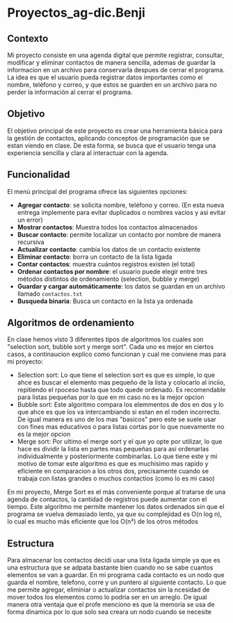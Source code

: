 # Proyectos_ag-dic.Benji

## Contexto
Mi proyecto consiste en una agenda digital que permite registrar, consultar, modificar y eliminar contactos de manera sencilla, ademas de guardar la informacion en un archivo para conservarla despues de cerrar el programa. 
La idea es que el usuario pueda registrar datos importantes como el nombre, teléfono y correo, y que estos se guarden en un archivo para no perder la información al cerrar el programa.  

## Objetivo
El objetivo principal de este proyecto es crear una herramienta básica para la gestión de contactos, aplicando conceptos de programación que se estan viendo en clase. 
De esta forma, se busca que el usuario tenga una experiencia sencilla y clara al interactuar con la agenda.

## Funcionalidad
El menú principal del programa ofrece las siguientes opciones:

- **Agregar contacto**: se solicita nombre, teléfono y correo. (En esta nueva entrega implemente para evitar duplicados o nombres vacios y asi evitar un error)
- **Mostrar contactos**: Muestra todos los contactos almacenados
- **Buscar contacto**: permite localizar un contacto por nombre de manera recursiva
- **Actualizar contacto**: cambia los datos de un contacto existente
- **Eliminar contacto**: borra un contacto de la lista ligada
- **Contar contactos**: muestra cuántos registros existen (el total)
- **Ordenar contactos por nombre**: el usuario puede elegir entre tres métodos distintos de ordenamiento (selection, bubble y merge)
- **Guardar y cargar automáticamente**:  los datos se guardan en un archivo llamado `contactos.txt`
- **Busqueda binaria**: Busca un contacto en la lista ya ordenada

## Algoritmos de ordenamiento
En clase hemos visto 3 diferentes tipos de algoritmos los cuales son "selection sort, bubble sort y merge sort". Cada uno es mejor en ciertos casos, a continaucion explico como funcionan y cual me conviene mas para mi proyecto:
- Selection sort: Lo que tiene el selection sort es que es simple, lo que ahce es buscar el elemento mas pequeño de la lista y colocarlo al inciio, repitiendo el rpoceso hasta que todo quede ordenado. Es recomendable para listas pequeñas por lo que en mi caso no es la mejor opcion
- Bubble sort: Este algoritmo compara los elemmentos de dos en dos y lo que ahce es que los va intercambiando si estan en el roden incorrecto. De igual manera es uno de los mas "basicos" pero este se suele usar con fines mas educativos o para listas cortas por lo que nuevamente no es la mejor opcion
- Merge sort: Por ultimo el merge sort y el que yo opte por utilizar, lo que hace es dividir la lista en partes mas pequeñas para asi ordenarlas individualmente y posteriormente combinarlas. Lo que tiene este y mi motivo de tomar este algoritmo es que es muchisimo mas rapido y eficiente en comparacion a los otros dos, precisamente cuando se trabaja con listas grandes o muchos contactios (como lo es mi caso)

En mi proyecto, Merge Sort es el más conveniente porque al tratarse de una agenda de contactos, la cantidad de registros puede aumentar con el tiempo. Este algoritmo me permite mantener los datos ordenados sin que el programa se vuelva demasiado lento, ya que su complejidad es O(n log n), lo cual es mucho más eficiente que los O(n²) de los otros métodos

## Estructura
Para almacenar los contactos decidi usar una lista ligada simple ya que es una estructura que se adpata bastante bien cuando no se sabe cuantos elementos se van a guardar. En mi programa cada contacto es un nodo que guarda el nombre, telefono, corre y un puntero al siguiente contacto. Lo que me permite agregar, eliminiar o actualizar contactos sin la ncesidad de mover todos los elementos como lo podria ser en un arreglo. De igual manera otra ventaja que el profe menciono es que la memoria se usa de forma dinamica por lo que solo sea creara un nodo cuando se necesite
